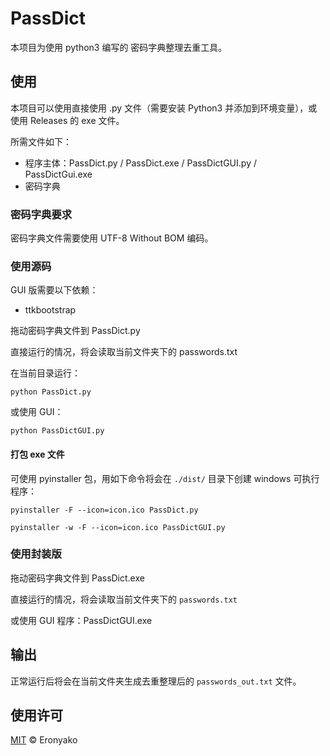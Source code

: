 # PassDict

本项目为使用 python3 编写的 密码字典整理去重工具。

## 使用
本项目可以使用直接使用 .py 文件（需要安装 Python3 并添加到环境变量），或使用 Releases 的 exe 文件。

所需文件如下：

- 程序主体：PassDict.py / PassDict.exe / PassDictGUI.py / PassDictGui.exe
- 密码字典

### 密码字典要求

密码字典文件需要使用 UTF-8 Without BOM 编码。

### 使用源码

GUI 版需要以下依赖：

- ttkbootstrap

拖动密码字典文件到 PassDict.py

直接运行的情况，将会读取当前文件夹下的 passwords.txt

在当前目录运行：

```shell
python PassDict.py
```

或使用 GUI：

```shell
python PassDictGUI.py
```

#### 打包 exe 文件

可使用 pyinstaller 包，用如下命令将会在 `./dist/` 目录下创建 windows 可执行程序：

```shell
pyinstaller -F --icon=icon.ico PassDict.py
```

```shell
pyinstaller -w -F --icon=icon.ico PassDictGUI.py
```

### 使用封装版

拖动密码字典文件到  PassDict.exe

直接运行的情况，将会读取当前文件夹下的 `passwords.txt`

或使用 GUI 程序：PassDictGUI.exe

## 输出

正常运行后将会在当前文件夹生成去重整理后的 `passwords_out.txt` 文件。

## 使用许可

[MIT](LICENSE) © Eronyako
